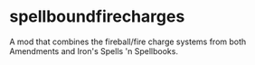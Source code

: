 # spellboundfirecharges
A mod that combines the fireball/fire charge systems from both Amendments and Iron's Spells 'n Spellbooks.
